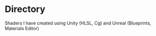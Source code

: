 # Directory
Shaders I have created using Unity (HLSL, Cg) and Unreal (Blueprints, Materials Editor)
